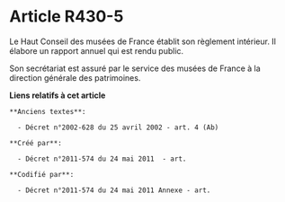 # Article R430-5

Le Haut Conseil des musées de France établit son règlement intérieur. Il élabore un rapport annuel qui est rendu public.

Son secrétariat est assuré par le service des musées de France à la direction générale des patrimoines.

**Liens relatifs à cet article**

	**Anciens textes**:

	  - Décret n°2002-628 du 25 avril 2002 - art. 4 (Ab)

	**Créé par**:

	  - Décret n°2011-574 du 24 mai 2011  - art.

	**Codifié par**:

	  - Décret n°2011-574 du 24 mai 2011 Annexe - art.
